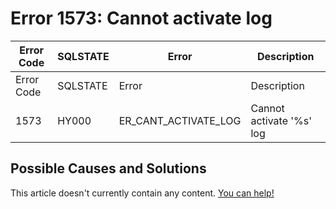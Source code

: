 
# Error 1573: Cannot activate log


| Error Code | SQLSTATE | Error | Description |
| --- | --- | --- | --- |
| Error Code | SQLSTATE | Error | Description |
| 1573 | HY000 | ER_CANT_ACTIVATE_LOG | Cannot activate '%s' log |




## Possible Causes and Solutions


This article doesn't currently contain any content. [You can help!](/en/writing-and-editing-knowledge-base-articles/)


